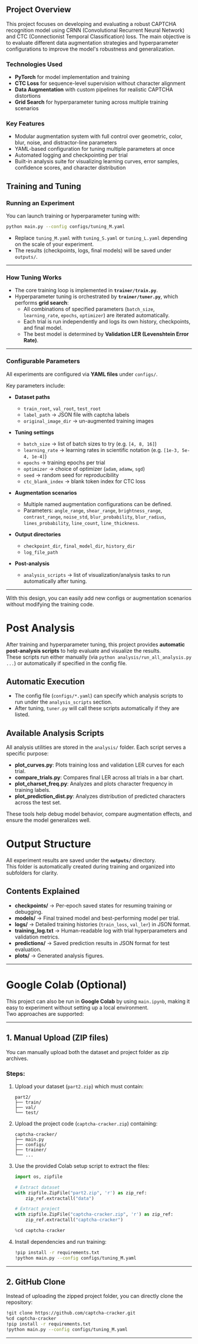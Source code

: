 ## Project Overview

This project focuses on developing and evaluating a robust CAPTCHA recognition model using CRNN (Convolutional Recurrent Neural Network) and CTC (Connectionist Temporal Classification) loss. The main objective is to evaluate different data augmentation strategies and hyperparameter configurations to improve the model's robustness and generalization.

### Technologies Used
- **PyTorch** for model implementation and training
- **CTC Loss** for sequence-level supervision without character alignment
- **Data Augmentation** with custom pipelines for realistic CAPTCHA distortions
- **Grid Search** for hyperparameter tuning across multiple training scenarios

### Key Features
- Modular augmentation system with full control over geometric, color, blur, noise, and distractor-line parameters
- YAML-based configuration for tuning multiple parameters at once
- Automated logging and checkpointing per trial
- Built-in analysis suite for visualizing learning curves, error samples, confidence scores, and character distribution

## Training and Tuning

### Running an Experiment
You can launch training or hyperparameter tuning with:

```bash
python main.py --config configs/tuning_M.yaml
```

- Replace `tuning_M.yaml` with `tuning_S.yaml` or `tuning_L.yaml` depending on the scale of your experiment.  
- The results (checkpoints, logs, final models) will be saved under `outputs/`.

---

### How Tuning Works
- The core training loop is implemented in **`trainer/train.py`**.
- Hyperparameter tuning is orchestrated by **`trainer/tuner.py`**, which performs **grid search**:
  - All combinations of specified parameters (`batch_size`, `learning_rate`, `epochs`, `optimizer`) are iterated automatically.
  - Each trial is run independently and logs its own history, checkpoints, and final model.
  - The best model is determined by **Validation LER (Levenshtein Error Rate)**.

---

### Configurable Parameters
All experiments are configured via **YAML files** under `configs/`.

Key parameters include:

- **Dataset paths**
  - `train_root`, `val_root`, `test_root`
  - `label_path` → JSON file with captcha labels
  - `original_image_dir` → un-augmented training images

- **Tuning settings**
  - `batch_size` → list of batch sizes to try (e.g. `[4, 8, 16]`)
  - `learning_rate` → learning rates in scientific notation (e.g. `[1e-3, 5e-4, 1e-4]`)
  - `epochs` → training epochs per trial
  - `optimizer` → choice of optimizer (`adam`, `adamw`, `sgd`)
  - `seed` → random seed for reproducibility
  - `ctc_blank_index` → blank token index for CTC loss

- **Augmentation scenarios**
  - Multiple named augmentation configurations can be defined.
  - Parameters: `angle_range`, `shear_range`, `brightness_range`, `contrast_range`, `noise_std`, `blur_probability`, `blur_radius`, `lines_probability`, `line_count`, `line_thickness`.

- **Output directories**
  - `checkpoint_dir`, `final_model_dir`, `history_dir`
  - `log_file_path`

- **Post-analysis**
  - `analysis_scripts` → list of visualization/analysis tasks to run automatically after tuning.

---

With this design, you can easily add new configs or augmentation scenarios without modifying the training code.




# Post Analysis

After training and hyperparameter tuning, this project provides **automatic post-analysis scripts** to help evaluate and visualize the results.  
These scripts run either manually (via `python analysis/run_all_analysis.py ...`) or automatically if specified in the config file.

## Automatic Execution
- The config file (`configs/*.yaml`) can specify which analysis scripts to run under the `analysis_scripts` section.
- After tuning, `tuner.py` will call these scripts automatically if they are listed.

## Available Analysis Scripts
All analysis utilities are stored in the `analysis/` folder. Each script serves a specific purpose:

- **plot_curves.py**: Plots training loss and validation LER curves for each trial.
- **compare_trials.py**: Compares final LER across all trials in a bar chart.
- **plot_charset_freq.py**: Analyzes and plots character frequency in training labels.
- **plot_prediction_dist.py**: Analyzes distribution of predicted characters across the test set.

These tools help debug model behavior, compare augmentation effects, and ensure the model generalizes well.


# Output Structure

All experiment results are saved under the **`outputs/`** directory.  
This folder is automatically created during training and organized into subfolders for clarity.

## Contents Explained

- **checkpoints/** → Per-epoch saved states for resuming training or debugging.
- **models/** → Final trained model and best-performing model per trial.
- **logs/** → Detailed training histories (`train_loss`, `val_ler`) in JSON format.
- **training_log.txt** → Human-readable log with trial hyperparameters and validation metrics.
- **predictions/** → Saved prediction results in JSON format for test evaluation.
- **plots/** → Generated analysis figures.

---


# Google Colab (Optional)

This project can also be run in **Google Colab** by using `main.ipynb`, making it easy to experiment without setting up a local environment.  
Two approaches are supported:

---

## 1. Manual Upload (ZIP files)
You can manually upload both the dataset and project folder as zip archives.

### Steps:
1. Upload your dataset (`part2.zip`) which must contain:
   ```
   part2/
   ├── train/
   ├── val/
   └── test/
   ```
2. Upload the project code (`captcha-cracker.zip`) containing:
   ```
   captcha-cracker/
   ├── main.py
   ├── configs/
   ├── trainer/
   └── ...
   ```
3. Use the provided Colab setup script to extract the files:
   ```python
   import os, zipfile

   # Extract dataset
   with zipfile.ZipFile("part2.zip", 'r') as zip_ref:
       zip_ref.extractall("data")

   # Extract project
   with zipfile.ZipFile("captcha-cracker.zip", 'r') as zip_ref:
       zip_ref.extractall("captcha-cracker")

   %cd captcha-cracker
   ```

4. Install dependencies and run training:
   ```bash
   !pip install -r requirements.txt
   !python main.py --config configs/tuning_M.yaml
   ```

---

## 2. GitHub Clone
Instead of uploading the zipped project folder, you can directly clone the repository:

```bash
!git clone https://github.com/captcha-cracker.git
%cd captcha-cracker
!pip install -r requirements.txt
!python main.py --config configs/tuning_M.yaml
```

---


